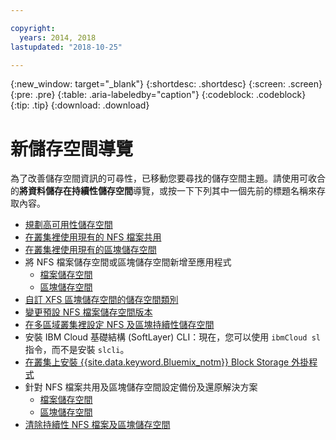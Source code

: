 ```yaml
---

copyright:
  years: 2014, 2018
lastupdated: "2018-10-25"

---
```


{:new_window: target="_blank"}
{:shortdesc: .shortdesc}
{:screen: .screen}
{:pre: .pre}
{:table: .aria-labeledby="caption"}
{:codeblock: .codeblock}
{:tip: .tip}
{:download: .download}


# 新儲存空間導覽
為了改善儲存空間資訊的可尋性，已移動您要尋找的儲存空間主題。請使用可收合的**將資料儲存在持續性儲存空間**導覽，或按一下下列其中一個先前的標題名稱來存取內容。

*  [規劃高可用性儲存空間](cs_storage_planning.html#storage_planning)
*  [在叢集裡使用現有的 NFS 檔案共用](cs_storage_file.html#existing_file)
*  [在叢集裡使用現有的區塊儲存空間](cs_storage_block.html#existing_block)
*  將 NFS 檔案儲存空間或區塊儲存空間新增至應用程式
    * [檔案儲存空間](cs_storage_file.html#add_file)
    * [區塊儲存空間](cs_storage_block.html#add_block)
*  [自訂 XFS 區塊儲存空間的儲存空間類別](cs_storage_block.html#custom_storageclass)
*  [變更預設 NFS 檔案儲存空間版本](cs_storage_file.html#nfs_version)
*  [在多區域叢集裡設定 NFS 及區塊持續性儲存空間](cs_storage_basics.html#multizone)
*  安裝 IBM Cloud 基礎結構 (SoftLayer) CLI：現在，您可以使用 `ibmCloud sl` 指令，而不是安裝 `slcli`。
*  [在叢集上安裝 {{site.data.keyword.Bluemix_notm}} Block Storage 外掛程式](cs_storage_block.html#install_block)
*  針對 NFS 檔案共用及區塊儲存空間設定備份及還原解決方案
    * [檔案儲存空間](cs_storage_file.html#backup_restore)
    * [區塊儲存空間](cs_storage_block.html#backup_restore)
*  [清除持續性 NFS 檔案及區塊儲存空間](cs_storage_remove.html#cleanup)
